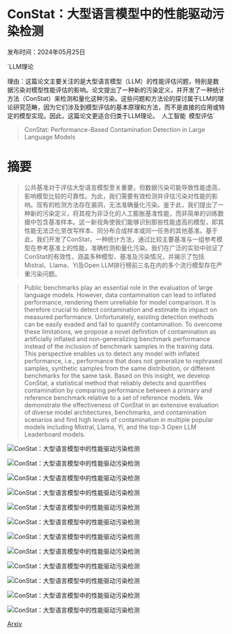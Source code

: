 # ConStat：大型语言模型中的性能驱动污染检测

发布时间：2024年05月25日

`LLM理论

理由：这篇论文主要关注的是大型语言模型（LLM）的性能评估问题，特别是数据污染对模型性能评估的影响。论文提出了一种新的污染定义，并开发了一种统计方法（ConStat）来检测和量化这种污染。这些问题和方法论的探讨属于LLM的理论研究范畴，因为它们涉及到模型评估的基本原理和方法，而不是直接的应用或特定的模型实现。因此，这篇论文更适合归类于LLM理论。` `人工智能` `模型评估`

> ConStat: Performance-Based Contamination Detection in Large Language Models

# 摘要

> 公共基准对于评估大型语言模型至关重要，但数据污染可能导致性能虚高，影响模型比较的可靠性。为此，我们需要有效检测并评估污染对性能的影响。现有的检测方法存在漏洞，无法准确量化污染。鉴于此，我们提出了一种新的污染定义，将其视为非泛化的人工膨胀基准性能，而非简单的训练数据中包含基准样本。这一新视角使我们能够识别那些性能虚高的模型，即其性能无法泛化至改写样本、同分布合成样本或同一任务的其他基准。基于此，我们开发了ConStat，一种统计方法，通过比较主要基准与一组参考模型在参考基准上的性能，准确检测和量化污染。我们在广泛的实验中验证了ConStat的有效性，涵盖多种模型、基准及污染情况，并揭示了包括Mistral、Llama、Yi及Open LLM排行榜前三名在内的多个流行模型存在严重污染问题。

> Public benchmarks play an essential role in the evaluation of large language models. However, data contamination can lead to inflated performance, rendering them unreliable for model comparison. It is therefore crucial to detect contamination and estimate its impact on measured performance. Unfortunately, existing detection methods can be easily evaded and fail to quantify contamination. To overcome these limitations, we propose a novel definition of contamination as artificially inflated and non-generalizing benchmark performance instead of the inclusion of benchmark samples in the training data. This perspective enables us to detect any model with inflated performance, i.e., performance that does not generalize to rephrased samples, synthetic samples from the same distribution, or different benchmarks for the same task. Based on this insight, we develop ConStat, a statistical method that reliably detects and quantifies contamination by comparing performance between a primary and reference benchmark relative to a set of reference models. We demonstrate the effectiveness of ConStat in an extensive evaluation of diverse model architectures, benchmarks, and contamination scenarios and find high levels of contamination in multiple popular models including Mistral, Llama, Yi, and the top-3 Open LLM Leaderboard models.

![ConStat：大型语言模型中的性能驱动污染检测](../../../paper_images/2405.16281/devil.png)

![ConStat：大型语言模型中的性能驱动污染检测](../../../paper_images/2405.16281/smile.png)

![ConStat：大型语言模型中的性能驱动污染检测](../../../paper_images/2405.16281/x1.png)

![ConStat：大型语言模型中的性能驱动污染检测](../../../paper_images/2405.16281/warning.png)

![ConStat：大型语言模型中的性能驱动污染检测](../../../paper_images/2405.16281/allok.png)

![ConStat：大型语言模型中的性能驱动污染检测](../../../paper_images/2405.16281/x2.png)

![ConStat：大型语言模型中的性能驱动污染检测](../../../paper_images/2405.16281/x3.png)

![ConStat：大型语言模型中的性能驱动污染检测](../../../paper_images/2405.16281/x4.png)

![ConStat：大型语言模型中的性能驱动污染检测](../../../paper_images/2405.16281/x5.png)

![ConStat：大型语言模型中的性能驱动污染检测](../../../paper_images/2405.16281/x6.png)

![ConStat：大型语言模型中的性能驱动污染检测](../../../paper_images/2405.16281/x7.png)

![ConStat：大型语言模型中的性能驱动污染检测](../../../paper_images/2405.16281/x8.png)

[Arxiv](https://arxiv.org/abs/2405.16281)